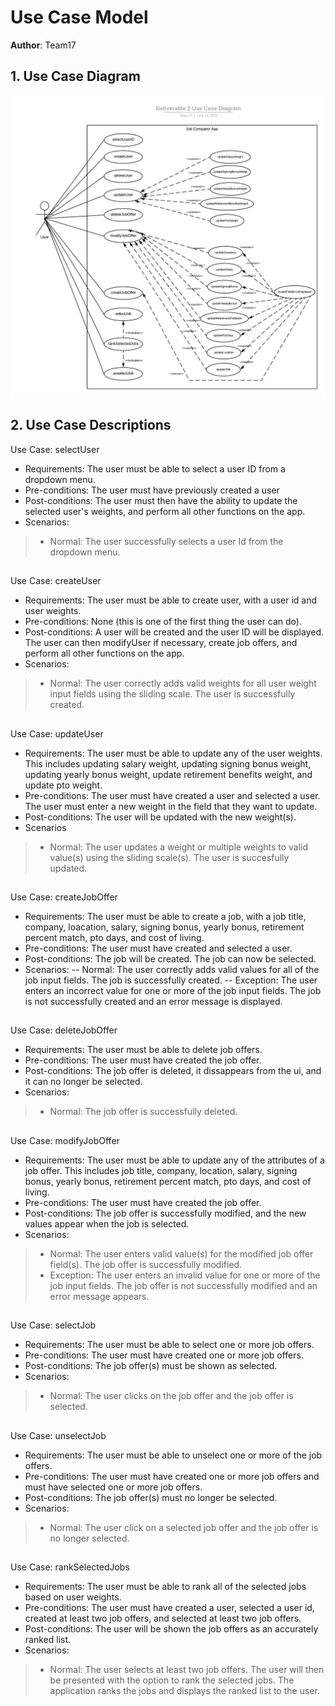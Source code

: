 # Use Case Model

**Author**: Team17

## 1. Use Case Diagram

![image](UseCaseDiagram.jpeg)

## 2. Use Case Descriptions

Use Case: selectUser
- Requirements: The user must be able to select a user ID from a dropdown menu.
- Pre-conditions: The user must have previously created a user
- Post-conditions: The user must then have the ability to update the selected user's weights, and perform all other functions on the app.
- Scenarios:
>- Normal: The user successfully selects a user Id from the dropdown menu.
## 
##

Use Case: createUser
- Requirements: The user must be able to create user, with a user id and user weights.
- Pre-conditions: None (this is one of the first thing the user can do).
- Post-conditions: A user will be created and the user ID will be displayed. The user can then modifyUser if necessary, create job offers, and perform all other functions on the app.
- Scenarios:
>- Normal: The user correctly adds valid weights for all user weight input fields using the sliding scale. The user is successfully created.
	
##
##
Use Case: updateUser
- Requirements: The user must be able to update any of the user weights. This includes updating salary weight, updating signing bonus weight, updating yearly bonus weight, update retirement benefits weight, and update pto weight.
- Pre-conditions: The user must have created a user and selected a user. The user must enter a new weight in the field that they want to update.
- Post-conditions: The user will be updated with the new weight(s).
- Scenarios
>- Normal: The user updates a weight or multiple weights to valid value(s) using the sliding scale(s). The user is succesfully updated.
	
##
##

Use Case: createJobOffer
- Requirements: The user must be able to create a job, with a job title, company, loacation, salary, signing bonus, yearly bonus, retirement percent match, pto days, and cost of living.
- Pre-conditions: The user must have created and selected a user.
- Post-conditions: The job will be created. The job can now be selected.
- Scenarios:
-- Normal: The user correctly adds valid values for all of the job input fields. The job is successfully created.
-- Exception: The user enters an incorrect value for one or more of the job input fields. The job is not successfully created and an error message is displayed.
	
##
##

Use Case: deleteJobOffer
- Requirements: The user must be able to delete job offers.
- Pre-conditions: The user must have created the job offer.
- Post-conditions: The job offer is deleted, it dissappears from the ui, and it can no longer be selected.
- Scenarios:
>- Normal: The job offer is successfully deleted.
	
##
##

Use Case: modifyJobOffer
- Requirements: The user must be able to update any of the attributes of a job offer. This includes job title, company, location, salary, signing bonus, yearly bonus, retirement percent match, pto days, and cost of living.
- Pre-conditions: The user must have created the job offer.
- Post-conditions: The job offer is successfully modified, and the new values appear when the job is selected.
- Scenarios:
>- Normal: The user enters valid value(s) for the modified job offer field(s). The job offer is successfully modified.
>- Exception: The user enters an invalid value for one or more of the job input fields. The job offer is not successfully modified and an error message appears.
		
##
##

Use Case: selectJob
- Requirements: The user must be able to select one or more job offers.
- Pre-conditions: The user must have created one or more job offers.
- Post-conditions: The job offer(s) must be shown as selected.
- Scenarios:
>- Normal: The user clicks on the job offer and the job offer is selected.

##
##

Use Case: unselectJob
- Requirements: The user must be able to unselect one or more of the job offers.
- Pre-conditions: The user must have created one or more job offers and must have selected one or more job offers.
- Post-conditions: The job offer(s) must no longer be selected.
- Scenarios:
>- Normal: The user click on a selected job offer and the job offer is no longer selected.

##
##

Use Case: rankSelectedJobs
- Requirements: The user must be able to rank all of the selected jobs based on user weights.
- Pre-conditions: The user must have created a user, selected a user id, created at least two job offers, and selected at least two job offers.
- Post-conditions: The user will be shown the job offers as an accurately ranked list.
- Scenarios:
>- Normal: The user selects at least two job offers. The user will then be presented with the option to rank the selected jobs. The application ranks the jobs and displays the ranked list to the user.